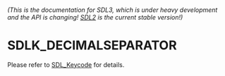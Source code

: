 ###### (This is the documentation for SDL3, which is under heavy development and the API is changing! [SDL2](https://wiki.libsdl.org/SDL2/) is the current stable version!)
# SDLK_DECIMALSEPARATOR

Please refer to [SDL_Keycode](SDL_Keycode) for details.

